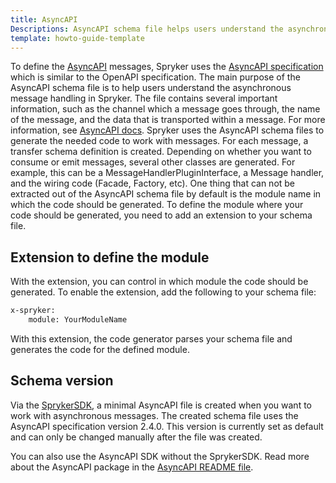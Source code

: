 ```yaml
---
title: AsyncAPI
Descriptions: AsyncAPI schema file helps users understand the asynchronous message handling in Spryker.
template: howto-guide-template
---
```


To define the [AsyncAPI](https://github.com/spryker-sdk/async-api) messages, Spryker uses the [AsyncAPI specification](https://www.asyncapi.com/) which is similar to the OpenAPI specification. The main purpose of the AsyncAPI schema file is to help users understand the asynchronous message handling in Spryker. The file contains several important information, such as the channel which a message goes through, the name of the message, and the data that is transported within a message. For more information, see [AsyncAPI docs](https://www.asyncapi.com/docs).
Spryker uses the AsyncAPI schema files to generate the needed code to work with messages. For each message, a transfer schema definition is created. Depending on whether you want to consume or emit messages, several other classes are generated. For example, this can be a MessageHandlerPluginInterface, a Message handler, and the wiring code (Facade, Factory, etc).
One thing that can not be extracted out of the AsyncAPI schema file by default is the module name in which the code should be generated. To define the module where your code should be generated, you need to add an extension to your schema file.

## Extension to define the module
With the extension, you can control in which module the code should be generated. To enable the extension, add the following to your schema file:

```xml
x-spryker:
    module: YourModuleName
```
With this extension, the code generator parses your schema file and generates the code for the defined module.

## Schema version

Via the [SprykerSDK](https://docs.spryker.com/docs/sdk/dev/spryker-sdk.html), a minimal AsyncAPI file is created when you want to work with asynchronous messages. The created schema file uses the AsyncAPI specification version 2.4.0. This version is currently set as default and can only be changed manually after the file was created.

You can also use the AsyncAPI SDK without the SprykerSDK. Read more about the AsyncAPI package in the [AsyncAPI README file](https://github.com/spryker-sdk/async-api/).  
 